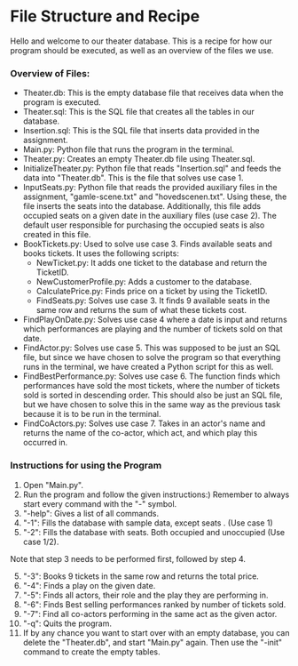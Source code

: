 # File Structure and Recipe
Hello and welcome to our theater database. This is a recipe for how our program should be executed, as well as an overview of the files we use.

### Overview of Files:
- Theater.db: This is the empty database file that receives data when the program is executed.
- Theater.sql: This is the SQL file that creates all the tables in our database.
- Insertion.sql: This is the SQL file that inserts data provided in the assignment.
- Main.py: Python file that runs the program in the terminal.
- Theater.py: Creates an empty Theater.db file using Theater.sql.
- InitializeTheater.py: Python file that reads "Insertion.sql" and feeds the data into "Theater.db". This is the file that solves use case 1.
- InputSeats.py: Python file that reads the provided auxiliary files in the assignment, "gamle-scene.txt" and "hovedscenen.txt". Using these, the file inserts the seats into the database. Additionally, this file adds occupied seats on a given date in the auxiliary files (use case 2). The default user responsible for purchasing the occupied seats is also created in this file.
- BookTickets.py: Used to solve use case 3. Finds available seats and books tickets. It uses the following scripts: 
  -  NewTicket.py: It adds one ticket to the database and return the TicketID.
  - NewCustomerProfile.py: Adds a customer to the database.
  - CalculatePrice.py: Finds price on a ticket by using the TicketID.
  - FindSeats.py: Solves use case 3. It finds 9 available seats in the same row and returns the sum of what these tickets cost.
- FindPlayOnDate.py: Solves use case 4 where a date is input and returns which performances are playing and the number of tickets sold on that date.
- FindActor.py: Solves use case 5. This was supposed to be just an SQL file, but since we have chosen to solve the program so that everything runs in the terminal, we have created a Python script for this as well.
- FindBestPerformance.py: Solves use case 6. The function finds which performances have sold the most tickets, where the number of tickets sold is sorted in descending order. This should also be just an SQL file, but we have chosen to solve this in the same way as the previous task because it is to be run in the terminal.
- FindCoActors.py: Solves use case 7. Takes in an actor's name and returns the name of the co-actor, which act, and which play this occurred in.

### Instructions for using the Program
1. Open "Main.py".
2. Run the program and follow the given instructions:) Remember to always start every command with the "-" symbol. 
3. "-help": Gives a list of all commands. 
4. "-1": Fills the database with sample data, except seats . (Use case 1)
5. "-2": Fills the database with seats. Both occupied and unoccupied (Use case 1/2). 

Note that step 3 needs to be performed first, followed by step 4. 

5. "-3": Books 9 tickets in the same row and returns the total price. 
6. "-4": Finds a play on the given date. 
7. "-5": Finds all actors, their role and the play they are performing in. 
8. "-6": Finds Best selling performances ranked by number of tickets sold.
9. "-7": Find all co-actors performing in the same act as the given actor. 
10. "-q": Quits the program. 
11. If by any chance you want to start over with an empty database, you can delete the "Theater.db", and start "Main.py" again. Then use the "-init" command to create the empty tables. 

